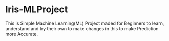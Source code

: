 # Iris-MLProject
This is Simple Machine Learning(ML) Project maded for Beginners to learn, understand and try their own to make changes in this to make Prediction more Accurate.
